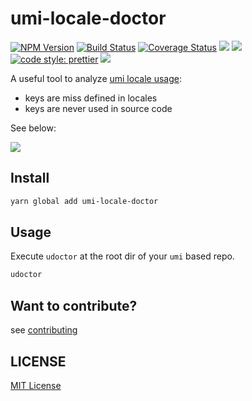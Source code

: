 # umi-locale-doctor

[![NPM Version][npm-image]][npm-url]
[![Build Status][travis-image]][travis-url]
[![Coverage Status][coverage-image]][coverage-url]
![][david-url]
![][dt-url]
[![code style: prettier][prettier-image]][prettier-url]
![][license-url]

A useful tool to analyze [umi locale usage](https://umijs.org/api/#locale):

- keys are miss defined in locales
- keys are never used in source code

See below:

![](./docs/demo.gif)

## Install

```bash
yarn global add umi-locale-doctor
```

## Usage

Execute `udoctor` at the root dir of your `umi` based repo.

```bash
udoctor
```

## Want to contribute?

see [contributing](https://github.com/umijs/umi-locale-doctor/blob/master/CONTRIBUTING.md)

## LICENSE

[MIT License](https://raw.githubusercontent.com/umijs/umi-locale-doctor/master/LICENSE)

[npm-url]: https://npmjs.org/package/umi-locale-doctor
[npm-image]: https://badge.fury.io/js/umi-locale-doctor.png
[david-url]: https://david-dm.org/umijs/umi-locale-doctor.png
[travis-image]: https://www.travis-ci.org/umijs/umi-locale-doctor.svg?branch=master
[travis-url]: https://travis-ci.com/umijs/umi-locale-doctor
[coverage-image]: https://coveralls.io/repos/github/umijs/umi-locale-doctor/badge.svg?branch=master
[coverage-url]: https://coveralls.io/github/umijs/umi-locale-doctor
[dt-url]: https://img.shields.io/npm/dt/umi-locale-doctor.svg
[license-url]: https://img.shields.io/github/license/umijs/umi-locale-doctor
[prettier-image]: https://img.shields.io/badge/code_style-prettier-ff69b4.svg
[prettier-url]: https://github.com/prettier/prettier
